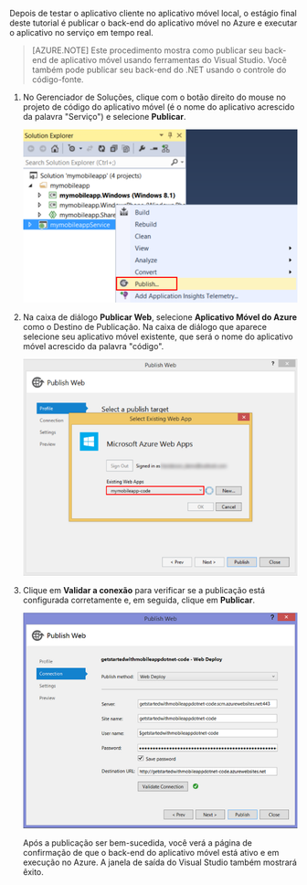 Depois de testar o aplicativo cliente no aplicativo móvel local, o estágio final deste tutorial é publicar o back-end do aplicativo móvel no Azure e executar o aplicativo no serviço em tempo real.

> [AZURE.NOTE] Este procedimento mostra como publicar seu back-end de aplicativo móvel usando ferramentas do Visual Studio. Você também pode publicar seu back-end do .NET usando o controle do código-fonte.

1. No Gerenciador de Soluções, clique com o botão direito do mouse no projeto de código do aplicativo móvel (é o nome do aplicativo acrescido da palavra "Serviço") e selecione **Publicar**. 

	![Select publish on the app code project](./media/app-service-mobile-dotnet-backend-publish-service-preview/dotnet-project-publish.png)

2. Na caixa de diálogo **Publicar Web**, selecione **Aplicativo Móvel do Azure** como o Destino de Publicação. Na caixa de diálogo que aparece selecione seu aplicativo móvel existente, que será o nome do aplicativo móvel acrescido da palavra "código".

    ![Select an existing web app to publish to](./media/app-service-mobile-dotnet-backend-publish-service-preview/mobile-quickstart-publish-select-service.png)

3. Clique em **Validar a conexão** para verificar se a publicação está configurada corretamente e, em seguida, clique em **Publicar**.

	![Publish settings wizard final page](./media/app-service-mobile-dotnet-backend-publish-service-preview/dotnet-publish-settings.png)

   Após a publicação ser bem-sucedida, você verá a página de confirmação de que o back-end do aplicativo móvel está ativo e em execução no Azure. A janela de saída do Visual Studio também mostrará êxito.

<!--HONumber=49-->